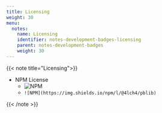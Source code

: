 ```yaml
---
title: Licensing
weight: 30
menu:
  notes:
    name: Licensing
    identifier: notes-development-badges-licensing
    parent: notes-development-badges
    weight: 30
---
```


{{< note title="Licensing">}}

- NPM License
  - ![NPM](https://img.shields.io/npm/l/@4lch4/pblib)
  - `![NPM](https://img.shields.io/npm/l/@4lch4/pblib)`

{{< /note >}}
